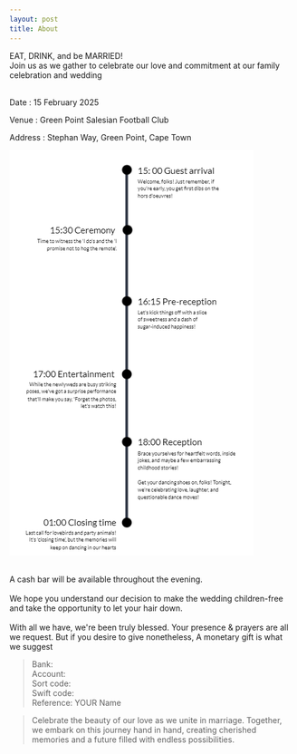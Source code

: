 ```yaml
---
layout: post
title: About
---
```

EAT, DRINK, and be MARRIED!
<br/>
Join us as we gather to celebrate our love and commitment at our family celebration and wedding
<br/>
<br/>

Date : 15 February 2025

Venue : Green Point Salesian Football Club

Address : Stephan Way, Green Point, Cape Town

![](/assets/images/timeline3.png)

<br/>
A cash bar will be available throughout the evening.
<br/>
<br/>
We hope you understand our decision to make the wedding children-free and take the opportunity to let your hair down.
<br/>
<br/>
With all we have, we're been truly blessed.
Your presence & prayers are all we request.
But if you desire to give nonetheless,
A monetary gift is what we suggest 

>Bank:  
>Account:  
>Sort code:  
>Swift code:  
>Reference: YOUR Name  


>Celebrate the beauty of our love as we unite in marriage. Together, we embark on this journey hand in hand, creating cherished memories and a future filled with endless possibilities.
